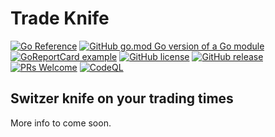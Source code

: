 Trade Knife
===========

[![Go Reference](https://pkg.go.dev/badge/github.com/amir-the-h/quota.svg)](https://pkg.go.dev/github.com/amir-the-h/quota)
[![GitHub go.mod Go version of a Go module](https://img.shields.io/github/go-mod/go-version/amir-the-h/quota.svg)](https://github.com/amir-the-h/quota)
[![GoReportCard example](https://goreportcard.com/badge/github.com/amir-the-h/quota)](https://goreportcard.com/report/github.com/amir-the-h/quota)
[![GitHub license](https://img.shields.io/github/license/amir-the-h/quota.svg)](https://github.com/amir-the-h/quota/blob/main/LICENSE)
[![GitHub release](https://img.shields.io/github/release/amir-the-h/quota.svg)](https://GitHub.com/amir-the-h/quota/releases/)
[![PRs Welcome](https://img.shields.io/badge/PRs-welcome-brightgreen.svg?style=flat-square)](http://makeapullrequest.com)
[![CodeQL](https://github.com/amir-the-h/quota/workflows/CodeQL/badge.svg)](https://github.com/amir-the-h/quota/actions?query=workflow%3ACodeQL)

Switzer knife on your trading times
-----------------------------------
More info to come soon.
